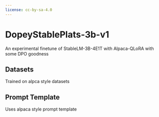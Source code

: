 ```yaml
---
license: cc-by-sa-4.0
---
```

<p><h1> DopeyStablePlats-3b-v1 </h1></p>
An experimental finetune of StableLM-3B-4E1T with Alpaca-QLoRA with some DPO goodness

<h2> Datasets </h2>
Trained on alpca style datasets

<p><h2> Prompt Template </h2></p>
Uses alpaca style prompt template